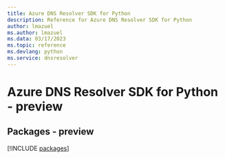 ```yaml
---
title: Azure DNS Resolver SDK for Python
description: Reference for Azure DNS Resolver SDK for Python
author: lmazuel
ms.author: lmazuel
ms.data: 03/17/2023
ms.topic: reference
ms.devlang: python
ms.service: dnsresolver
---
```

# Azure DNS Resolver SDK for Python - preview
## Packages - preview
[!INCLUDE [packages](dns-resolver-index.md)]